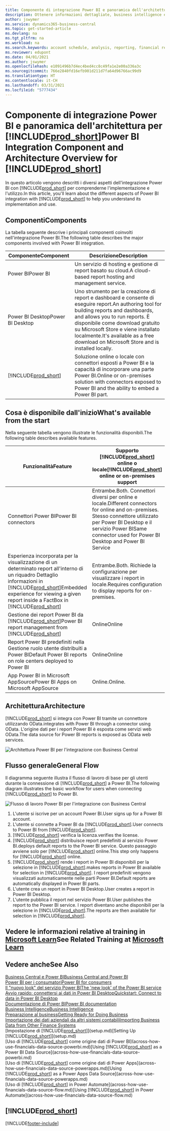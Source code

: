 ```yaml
---
title: Componente di integrazione Power BI e panoramica dell'architettura per Business Central | Microsoft Docs
description: Ottenere informazioni dettagliate, business intelligence e KPI a partire dai dati di Business Central è semplice con le app Business Central per Power BI.
author: jswymer
ms.service: dynamics365-business-central
ms.topic: get-started-article
ms.devlang: na
ms.tgt_pltfrm: na
ms.workload: na
ms.search.keywords: account schedule, analysis, reporting, financial report, business intelligence, KPI
ms.reviewer: edupont
ms.date: 04/01/2021
ms.author: jswymer
ms.openlocfilehash: e1091496b7d4ec4bed4cc8c49fa1e2e00a336a3c
ms.sourcegitcommit: 766e2840fd16efb901d211d7fa64d96766ac99d9
ms.translationtype: HT
ms.contentlocale: it-CH
ms.lasthandoff: 03/31/2021
ms.locfileid: "5777434"
---
```

# <a name="power-bi-integration-component-and-architecture-overview-for-prod_short"></a><span data-ttu-id="6f787-103">Componente di integrazione Power BI e panoramica dell'architettura per [!INCLUDE[prod_short](includes/prod_short.md)]</span><span class="sxs-lookup"><span data-stu-id="6f787-103">Power BI Integration Component and Architecture Overview for [!INCLUDE[prod_short](includes/prod_short.md)]</span></span>

<span data-ttu-id="6f787-104">In questo articolo vengono descritti i diversi aspetti dell'integrazione Power BI con [!INCLUDE[prod_short](includes/prod_short.md)] per comprenderne l'implementazione e l'utilizzo.</span><span class="sxs-lookup"><span data-stu-id="6f787-104">In this article, you'll learn about the different aspects of Power BI integration with [!INCLUDE[prod_short](includes/prod_short.md)] to help you understand its implementation and use.</span></span>

## <a name="components"></a><span data-ttu-id="6f787-105">Componenti</span><span class="sxs-lookup"><span data-stu-id="6f787-105">Components</span></span>

<span data-ttu-id="6f787-106">La tabella seguente descrive i principali componenti coinvolti nell'integrazione Power BI.</span><span class="sxs-lookup"><span data-stu-id="6f787-106">The following table describes the major components involved with Power BI integration.</span></span>

|<span data-ttu-id="6f787-107">Componente</span><span class="sxs-lookup"><span data-stu-id="6f787-107">Component</span></span>|<span data-ttu-id="6f787-108">Descrizione</span><span class="sxs-lookup"><span data-stu-id="6f787-108">Description</span></span>|
|---------|-----------|
|<span data-ttu-id="6f787-109">Power BI</span><span class="sxs-lookup"><span data-stu-id="6f787-109">Power BI</span></span>|<span data-ttu-id="6f787-110">Un servizio di hosting e gestione di report basato su cloud.</span><span class="sxs-lookup"><span data-stu-id="6f787-110">A cloud-based report hosting and management service.</span></span>|
|<span data-ttu-id="6f787-111">Power BI Desktop</span><span class="sxs-lookup"><span data-stu-id="6f787-111">Power BI Desktop</span></span>|<span data-ttu-id="6f787-112">Uno strumento per la creazione di report e dashboard e consente di eseguire report.</span><span class="sxs-lookup"><span data-stu-id="6f787-112">An authoring tool for building reports and dashboards, and allows you to run reports.</span></span> <span data-ttu-id="6f787-113">È disponibile come download gratuito su Microsoft Store e viene installato localmente.</span><span class="sxs-lookup"><span data-stu-id="6f787-113">It's available as a free download on Microsoft Store and is installed locally.</span></span>|
|[!INCLUDE[prod_short](includes/prod_short.md)]|<span data-ttu-id="6f787-114">Soluzione online o locale con connettori esposti a Power BI e la capacità di incorporare una parte Power BI.</span><span class="sxs-lookup"><span data-stu-id="6f787-114">Online or on-premises solution with connectors exposed to Power BI and the ability to embed a Power BI part.</span></span>|

## <a name="whats-available-from-the-start"></a><span data-ttu-id="6f787-115">Cosa è disponibile dall'inizio</span><span class="sxs-lookup"><span data-stu-id="6f787-115">What's available from the start</span></span>

<span data-ttu-id="6f787-116">Nella seguente tabella vengono illustrate le funzionalità disponibili.</span><span class="sxs-lookup"><span data-stu-id="6f787-116">The following table describes available features.</span></span>

|<span data-ttu-id="6f787-117">Funzionalità</span><span class="sxs-lookup"><span data-stu-id="6f787-117">Feature</span></span>|<span data-ttu-id="6f787-118">Supporto [!INCLUDE[prod_short](includes/prod_short.md)] online o locale</span><span class="sxs-lookup"><span data-stu-id="6f787-118">[!INCLUDE[prod_short](includes/prod_short.md)] online or on-premises support</span></span>|
|-------|---------------------|
|<span data-ttu-id="6f787-119">Connettori Power BI</span><span class="sxs-lookup"><span data-stu-id="6f787-119">Power BI connectors</span></span>|<span data-ttu-id="6f787-120">Entrambe.</span><span class="sxs-lookup"><span data-stu-id="6f787-120">Both.</span></span> <span data-ttu-id="6f787-121">Connettori diversi per online e locale.</span><span class="sxs-lookup"><span data-stu-id="6f787-121">Different connectors for online and on-premises.</span></span> <span data-ttu-id="6f787-122">Stesso connettore utilizzato per Power BI Desktop e il servizio Power BI</span><span class="sxs-lookup"><span data-stu-id="6f787-122">Same connector used for Power BI Desktop and Power BI Service</span></span> |
|<span data-ttu-id="6f787-123">Esperienza incorporata per la visualizzazione di un determinato report all'interno di un riquadro Dettaglio informazioni in [!INCLUDE[prod_short](includes/prod_short.md)]</span><span class="sxs-lookup"><span data-stu-id="6f787-123">Embedded experience for viewing a given report inside a FactBox in [!INCLUDE[prod_short](includes/prod_short.md)]</span></span>|<span data-ttu-id="6f787-124">Entrambe.</span><span class="sxs-lookup"><span data-stu-id="6f787-124">Both.</span></span> <span data-ttu-id="6f787-125">Richiede la configurazione per visualizzare i report in locale.</span><span class="sxs-lookup"><span data-stu-id="6f787-125">Requires configuration to display reports for on-premises.</span></span>|
|<span data-ttu-id="6f787-126">Gestione dei report Power BI da [!INCLUDE[prod_short](includes/prod_short.md)]</span><span class="sxs-lookup"><span data-stu-id="6f787-126">Power BI report management from [!INCLUDE[prod_short](includes/prod_short.md)]</span></span>|<span data-ttu-id="6f787-127">Online</span><span class="sxs-lookup"><span data-stu-id="6f787-127">Online</span></span>|
|<span data-ttu-id="6f787-128">Report Power BI predefiniti nella Gestione ruolo utente distribuiti a Power BI</span><span class="sxs-lookup"><span data-stu-id="6f787-128">Default Power BI reports on role centers deployed to Power BI</span></span>|<span data-ttu-id="6f787-129">Online</span><span class="sxs-lookup"><span data-stu-id="6f787-129">Online</span></span>|
|<span data-ttu-id="6f787-130">App Power BI in Microsoft AppSource</span><span class="sxs-lookup"><span data-stu-id="6f787-130">Power BI Apps on Microsoft AppSource</span></span>|<span data-ttu-id="6f787-131">Online.</span><span class="sxs-lookup"><span data-stu-id="6f787-131">Online.</span></span>|

## <a name="architecture"></a><span data-ttu-id="6f787-132">Architettura</span><span class="sxs-lookup"><span data-stu-id="6f787-132">Architecture</span></span>

[!INCLUDE[prod_short](includes/prod_short.md)] <span data-ttu-id="6f787-133">si integra con Power BI tramite un connettore utilizzando OData.</span><span class="sxs-lookup"><span data-stu-id="6f787-133">integrates with Power BI through a connector using OData.</span></span> <span data-ttu-id="6f787-134">L'origine dati per i report Power BI è esposta come servizi web OData.</span><span class="sxs-lookup"><span data-stu-id="6f787-134">The data source for Power BI reports is exposed as OData web services.</span></span>

![Architettura Power BI per l'integrazione con Business Central](./media/power-bi-architecture.png)

## <a name="general-flow"></a><span data-ttu-id="6f787-136">Flusso generale</span><span class="sxs-lookup"><span data-stu-id="6f787-136">General Flow</span></span>

<span data-ttu-id="6f787-137">Il diagramma seguente illustra il flusso di lavoro di base per gli utenti durante la connessione di [!INCLUDE[prod_short](includes/prod_short.md)] a Power BI.</span><span class="sxs-lookup"><span data-stu-id="6f787-137">The following diagram illustrates the basic workflow for users when connecting [!INCLUDE[prod_short](includes/prod_short.md)] to Power BI.</span></span>

![Flusso di lavoro Power BI per l'integrazione con Business Central](./media/power-bi-flow.png)

1. <span data-ttu-id="6f787-139">L'utente si iscrive per un account Power BI.</span><span class="sxs-lookup"><span data-stu-id="6f787-139">User signs up for a Power BI account.</span></span>
2. <span data-ttu-id="6f787-140">L'utente si connette a Power BI da [!INCLUDE[prod_short](includes/prod_short.md)].</span><span class="sxs-lookup"><span data-stu-id="6f787-140">User connects to Power BI from [!INCLUDE[prod_short](includes/prod_short.md)].</span></span>
3. [!INCLUDE[prod_short](includes/prod_short.md)] <span data-ttu-id="6f787-141">verifica la licenza.</span><span class="sxs-lookup"><span data-stu-id="6f787-141">verifies the license.</span></span>
4. [!INCLUDE[prod_short](includes/prod_short.md)] <span data-ttu-id="6f787-142">distribuisce report predefiniti al servizio Power BI.</span><span class="sxs-lookup"><span data-stu-id="6f787-142">deploys default reports to the Power BI service.</span></span> <span data-ttu-id="6f787-143">Questo passaggio avviene solo per [!INCLUDE[prod_short](includes/prod_short.md)] online.</span><span class="sxs-lookup"><span data-stu-id="6f787-143">This step only happens for [!INCLUDE[prod_short](includes/prod_short.md)] online.</span></span>
5. [!INCLUDE[prod_short](includes/prod_short.md)] <span data-ttu-id="6f787-144">rende i report in Power BI disponibili per la selezione in [!INCLUDE[prod_short](includes/prod_short.md)].</span><span class="sxs-lookup"><span data-stu-id="6f787-144">makes reports in Power BI available for selection in [!INCLUDE[prod_short](includes/prod_short.md)].</span></span> <span data-ttu-id="6f787-145">I report predefiniti vengono visualizzati automaticamente nelle parti Power BI.</span><span class="sxs-lookup"><span data-stu-id="6f787-145">Default reports are automatically displayed in Power BI parts.</span></span>
6. <span data-ttu-id="6f787-146">L'utente crea un report in Power BI Desktop.</span><span class="sxs-lookup"><span data-stu-id="6f787-146">User creates a report in Power BI Desktop.</span></span>
7. <span data-ttu-id="6f787-147">L'utente pubblica il report nel servizio Power BI.</span><span class="sxs-lookup"><span data-stu-id="6f787-147">User publishes the report to the Power BI service.</span></span> <span data-ttu-id="6f787-148">I report diventano anche disponibili per la selezione in [!INCLUDE[prod_short](includes/prod_short.md)].</span><span class="sxs-lookup"><span data-stu-id="6f787-148">The reports are then available for selection in [!INCLUDE[prod_short](includes/prod_short.md)].</span></span>

## <a name="see-related-training-at-microsoft-learn"></a><span data-ttu-id="6f787-149">Vedere le informazioni relative al training in [Microsoft Learn](/learn/modules/configure-powerbi-excel-dynamics-365-business-central/index)</span><span class="sxs-lookup"><span data-stu-id="6f787-149">See Related Training at [Microsoft Learn](/learn/modules/configure-powerbi-excel-dynamics-365-business-central/index)</span></span>

## <a name="see-also"></a><span data-ttu-id="6f787-150">Vedere anche</span><span class="sxs-lookup"><span data-stu-id="6f787-150">See Also</span></span>

[<span data-ttu-id="6f787-151">Business Central e Power BI</span><span class="sxs-lookup"><span data-stu-id="6f787-151">Business Central and Power BI</span></span>](admin-powerbi.md)  
[<span data-ttu-id="6f787-152">Power BI per i consumatori</span><span class="sxs-lookup"><span data-stu-id="6f787-152">Power BI for consumers</span></span>](/power-bi/consumer/end-user-consumer)  
[<span data-ttu-id="6f787-153">Il "nuovo look" del servizio Power BI</span><span class="sxs-lookup"><span data-stu-id="6f787-153">The 'new look' of the Power BI service</span></span>](/power-bi/service-new-look)  
[<span data-ttu-id="6f787-154">Avvio rapido: connettersi ai dati in Power BI Desktop</span><span class="sxs-lookup"><span data-stu-id="6f787-154">Quickstart: Connect to data in Power BI Desktop</span></span>](/power-bi/desktop-quickstart-connect-to-data)  
[<span data-ttu-id="6f787-155">Documentazione di Power BI</span><span class="sxs-lookup"><span data-stu-id="6f787-155">Power BI documentation</span></span>](/power-bi/)  
[<span data-ttu-id="6f787-156">Business Intelligence</span><span class="sxs-lookup"><span data-stu-id="6f787-156">Business Intelligence</span></span>](bi.md)  
[<span data-ttu-id="6f787-157">Preparazione al business</span><span class="sxs-lookup"><span data-stu-id="6f787-157">Getting Ready for Doing Business</span></span>](ui-get-ready-business.md)  
[<span data-ttu-id="6f787-158">Importazione dei dati aziendali da altri sistemi contabili</span><span class="sxs-lookup"><span data-stu-id="6f787-158">Importing Business Data from Other Finance Systems</span></span>](across-import-data-configuration-packages.md)  
<span data-ttu-id="6f787-159">[Impostazione di [!INCLUDE[prod_short](includes/prod_short.md)]](setup.md)</span><span class="sxs-lookup"><span data-stu-id="6f787-159">[Setting Up [!INCLUDE[prod_short](includes/prod_short.md)]](setup.md)</span></span>  
<span data-ttu-id="6f787-160">[Uso di [!INCLUDE[prod_short](includes/prod_short.md)] come origine dati di Power BI](across-how-use-financials-data-source-powerbi.md)</span><span class="sxs-lookup"><span data-stu-id="6f787-160">[Using [!INCLUDE[prod_short](includes/prod_short.md)] as a Power BI Data Source](across-how-use-financials-data-source-powerbi.md)</span></span>  
<span data-ttu-id="6f787-161">[Uso di [!INCLUDE[prod_short](includes/prod_short.md)] come origine dati di Power Apps](across-how-use-financials-data-source-powerapps.md)</span><span class="sxs-lookup"><span data-stu-id="6f787-161">[Using [!INCLUDE[prod_short](includes/prod_short.md)] as a Power Apps Data Source](across-how-use-financials-data-source-powerapps.md)</span></span>  
<span data-ttu-id="6f787-162">[Uso di [!INCLUDE[prod_short](includes/prod_short.md)] in Power Automate](across-how-use-financials-data-source-flow.md)</span><span class="sxs-lookup"><span data-stu-id="6f787-162">[Using [!INCLUDE[prod_short](includes/prod_short.md)] in Power Automate](across-how-use-financials-data-source-flow.md)</span></span>  

## [!INCLUDE[prod_short](includes/free_trial_md.md)]  


[!INCLUDE[footer-include](includes/footer-banner.md)]
